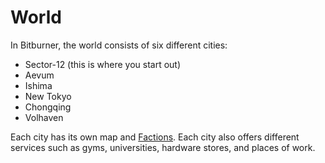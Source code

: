 # World

In Bitburner, the world consists of six different cities:

- Sector-12 (this is where you start out)
- Aevum
- Ishima
- New Tokyo
- Chongqing
- Volhaven

Each city has its own map and [Factions](factions.md). Each city also
offers different services such as gyms, universities, hardware
stores, and places of work.
